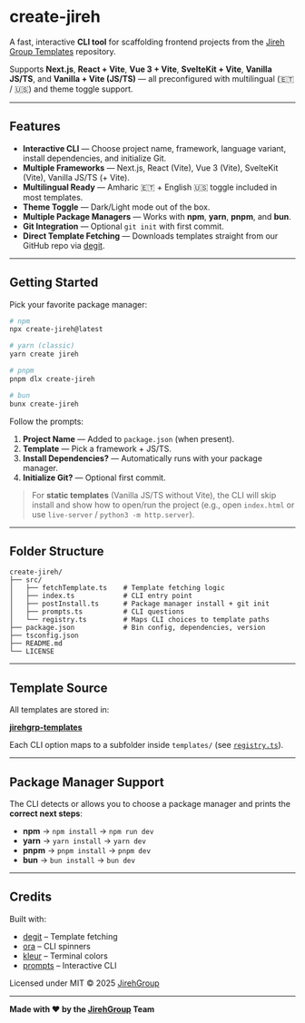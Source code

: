 # create-jireh

A fast, interactive **CLI tool** for scaffolding frontend projects from the [Jireh Group Templates](https://github.com/jirehgrp-org/jirehgrp-templates) repository.

Supports **Next.js**, **React + Vite**, **Vue 3 + Vite**, **SvelteKit + Vite**, **Vanilla JS/TS**, and **Vanilla + Vite (JS/TS)** — all preconfigured with multilingual (🇪🇹 / 🇺🇸) and theme toggle support.

---

## Features

- **Interactive CLI** — Choose project name, framework, language variant, install dependencies, and initialize Git.
- **Multiple Frameworks** — Next.js, React (Vite), Vue 3 (Vite), SvelteKit (Vite), Vanilla JS/TS (+ Vite).
- **Multilingual Ready** — Amharic 🇪🇹 + English 🇺🇸 toggle included in most templates.
- **Theme Toggle** — Dark/Light mode out of the box.
- **Multiple Package Managers** — Works with **npm**, **yarn**, **pnpm**, and **bun**.
- **Git Integration** — Optional `git init` with first commit.
- **Direct Template Fetching** — Downloads templates straight from our GitHub repo via [degit](https://github.com/Rich-Harris/degit).

---

## Getting Started

Pick your favorite package manager:

```bash
# npm
npx create-jireh@latest

# yarn (classic)
yarn create jireh

# pnpm
pnpm dlx create-jireh

# bun
bunx create-jireh
```

Follow the prompts:

1. **Project Name** — Added to `package.json` (when present).
2. **Template** — Pick a framework + JS/TS.
3. **Install Dependencies?** — Automatically runs with your package manager.
4. **Initialize Git?** — Optional first commit.

> For **static templates** (Vanilla JS/TS without Vite), the CLI will skip install and show how to open/run the project (e.g., open `index.html` or use `live-server` / `python3 -m http.server`).

---

## Folder Structure

```plaintext
create-jireh/
├── src/
│   ├── fetchTemplate.ts    # Template fetching logic
│   ├── index.ts            # CLI entry point
│   ├── postInstall.ts      # Package manager install + git init
│   ├── prompts.ts          # CLI questions
│   └── registry.ts         # Maps CLI choices to template paths
├── package.json            # Bin config, dependencies, version
├── tsconfig.json
├── README.md
└── LICENSE
```

---

## Template Source

All templates are stored in:

**[jirehgrp-templates](https://github.com/jirehgrp-org/jirehgrp-templates)**

Each CLI option maps to a subfolder inside `templates/` (see [`registry.ts`](src/registry.ts)).

---

## Package Manager Support

The CLI detects or allows you to choose a package manager and prints the **correct next steps**:

* **npm** → `npm install` → `npm run dev`
* **yarn** → `yarn install` → `yarn dev`
* **pnpm** → `pnpm install` → `pnpm dev`
* **bun** → `bun install` → `bun dev`

---

## Credits

Built with:

* [degit](https://github.com/Rich-Harris/degit) – Template fetching
* [ora](https://github.com/sindresorhus/ora) – CLI spinners
* [kleur](https://github.com/lukeed/kleur) – Terminal colors
* [prompts](https://github.com/terkelg/prompts) – Interactive CLI

Licensed under MIT © 2025 [JirehGroup](https://jirehgrp.com)

---

**Made with ❤️ by the [JirehGroup](https://jirehgrp.com) Team**
